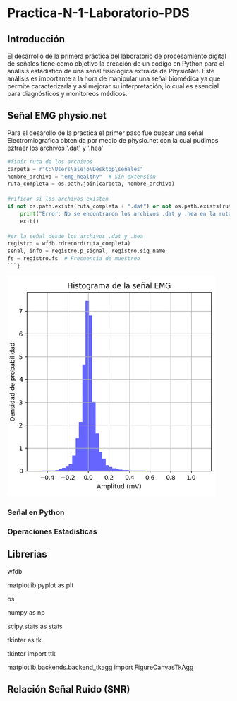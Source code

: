 # Practica-N-1-Laboratorio-PDS
## Introducción  
El desarrollo de la primera práctica del laboratorio de procesamiento digital de señales tiene como objetivo la creación de un código en Python para el análisis estadístico de una señal fisiológica extraída de PhysioNet. Este análisis es importante a la hora de manipular una señal biomédica ya que permite caracterizarla y así mejorar su interpretación, lo cual es esencial para diagnósticos y monitoreos médicos.
## Señal EMG physio.net
Para el desarollo de la practica el primer paso fue buscar una señal Electromiografica obtenida por medio de physio.net con la cual pudimos eztraer los archivos '.dat' y '.hea'

```python
#finir ruta de los archivos
carpeta = r"C:\Users\alejo\Desktop\señales"
nombre_archivo = "emg_healthy"  # Sin extensión
ruta_completa = os.path.join(carpeta, nombre_archivo)

#rificar si los archivos existen
if not os.path.exists(ruta_completa + ".dat") or not os.path.exists(ruta_completa + ".hea"):
    print("Error: No se encontraron los archivos .dat y .hea en la ruta especificada.")
    exit()

#er la señal desde los archivos .dat y .hea
registro = wfdb.rdrecord(ruta_completa)
senal, info = registro.p_signal, registro.sig_name
fs = registro.fs  # Frecuencia de muestreo
```}

```
![Histograma realizado con pyton](Histograma.png)

### Señal en Python 

### Operaciones Estadisticas 
## Librerias 
 wfdb
 
 matplotlib.pyplot as plt

 os
 
 numpy as np

 scipy.stats as stats
 
 tkinter as tk
 
 tkinter import ttk
 
 matplotlib.backends.backend_tkagg import FigureCanvasTkAgg

 #### 

 ## Relación Señal Ruido (SNR)

 
